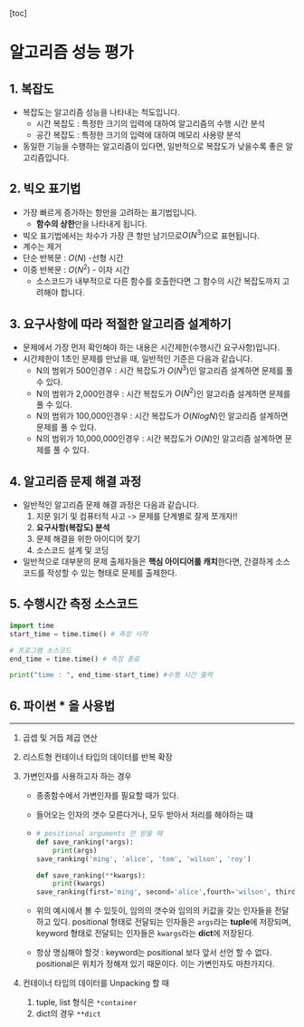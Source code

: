 [toc]

# 알고리즘 성능 평가

## 1. 복잡도

- 복잡도는 알고리즘 성능을 나타내는 척도입니다.
  - 시간 복잡도 : 특정한 크기의 입력에 대하여 알고리즘의 수행 시간 분석
  - 공간 복잡도 : 특정한 크기의 입력에 대하여 메모리 사용량 분석
- 동일한 기능을 수행하는 알고리즘이 있다면, 일반적으로 복잡도가 낮을수록 좋은 알고리즘입니다.

## 2. 빅오 표기법

- 가장 빠르게 증가하는 항만을 고려하는 표기법입니다.
  - **함수의 상한**만을 나타내게 됩니다.
- 빅오 표기법에서는 차수가 가장 큰 항만 남기므로$O(N^3)$으로 표현됩니다.
- 계수는 제거
- 단순 반복문 : $O(N)$ -선형 시간
- 이중 반복문 : $O(N^2)$ - 이차 시간
  - 소스코드가 내부적으로 다른 함수를 호출한다면 그 함수의 시간 복잡도까지 고려해야 합니다.

## 3. 요구사항에 따라 적절한 알고리즘 설계하기

- 문제에서 가장 먼저 확인해야 하는 내용은 시간제한(수행시간 요구사항)입니다.
- 시간제한이 1초인 문제를 만났을 때, 일반적인 기준은 다음과 같습니다.
  - N의 범위가 500인경우 : 시간 복잡도가 $O(N^3)$인 알고리즘 설계하면 문제를 풀 수 있다.
  - N의 범위가 2,000인경우 : 시간 복잡도가 $O(N^2)$인 알고리즘 설계하면 문제를 풀 수 있다.
  - N의 범위가 100,000인경우 : 시간 복잡도가 $O(NlogN)$인 알고리즘 설계하면 문제를 풀 수 있다.
  - N의 범위가 10,000,000인경우 : 시간 복잡도가 $O(N)$인 알고리즘 설계하면 문제를 풀 수 있다.

## 4. 알고리즘 문제 해결 과정

- 일반적인 알고리즘 문제 해결 과정은 다음과 같습니다.
  1. 지문 읽기 및 컴퓨터적 사고 -> 문제를 단계별로 잘게 쪼개자!!
  2. **요구사항(복잡도) 분석**
  3. 문제 해결을 위한 아이디어 찾기
  4. 소스코드 설계 및 코딩
- 일반적으로 대부분의 문제 출제자들은 **핵심 아이디어를 캐치**한다면, 간결하게 소스코드를 작성할 수 있는 형태로 문제를 출제한다.



## 5. 수행시간 측정 소스코드

```python
import time
start_time = time.time() # 측정 시작

# 프로그램 소스코드
end_time = time.time() # 측정 종료

print("time : ", end_time-start_time) #수행 시간 출력
```



## 6. 파이썬 * 을 사용법

---

1. 곱셉 및 거듭 제곱 연산

2. 리스트형 컨테이너 타입의 데이터를 반복 확장

3. 가변인자를 사용하고자 하는 경우

   - 종종함수에서 가변인자를 필요할 때가 있다. 

   - 들어오는 인자의 갯수 모른다거나, 모두 받아서 처리를 해야하는 떄

   - ```python
     # positional arguments 만 받을 때
     def save_ranking(*args):
         print(args)
     save_ranking('ming', 'alice', 'tom', 'wilson', 'roy')
     
     def save_ranking(**kwargs):
         print(kwargs)
     save_ranking(first='ming', second='alice',fourth='wilson', third='tom', fifth='roy')
     
     ```

   - 위의 예시에서 볼 수 있듯이, 임의의 갯수와 임의의 키값을 갖는 인자들을 전달하고 있다. positional 형태로 전달되는 인자들은 `args`라는 **tuple**에 저장되며, keyword 형태로 전달되는 인자들은 `kwargs`라는 **dict**에 저장된다.

   - 항상 명심해야 할것 : keyword는 positional 보다 앞서 선언 할 수 없다. positional은 위치가 정해져 있기 때문이다. 이는 가변인자도 마찬가지다.

4. 컨테이너 타입의 데이터를 Unpacking 할 때

   1. tuple, list 형식은 `*container`
   2. dict의 경우 `**dict`

   

​	
